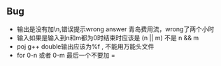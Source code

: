 ## Bug
+ 输出是没有加\n,错误提示wrong answer  青岛费用流，wrong了两个小时
+ 输入如果是输入到n和m都为0时结束时应该是 (n || m)  不是 n && m
+ poj g++ double输出应该为%f , 不能用万能头文件
+ for 0-n 或者 0-m  最后一个不要加 = 
